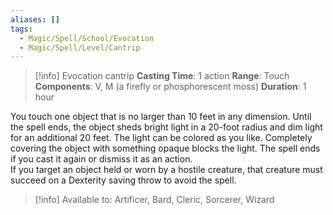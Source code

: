 ```yaml
---
aliases: []
tags:
  - Magic/Spell/School/Evocation
  - Magic/Spell/Level/Cantrip
---
```

>[!info]
>Evocation cantrip
>**Casting Time**: 1 action
>**Range**: Touch
>**Components**: V, M (a firefly or phosphorescent moss)
>**Duration**: 1 hour

You touch one object that is no larger than 10 feet in any dimension. Until the spell ends, the object sheds bright light in a 20-foot radius and dim light for an additional 20 feet. The light can be colored as you like. Completely covering the object with something opaque blocks the light. The spell ends if you cast it again or dismiss it as an action.<br>
If you target an object held or worn by a hostile creature, that creature must succeed on a Dexterity saving throw to avoid the spell.<br>
>[!info] Available to:
>Artificer, Bard, Cleric, Sorcerer, Wizard